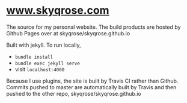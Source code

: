 # www.skyqrose.com

The source for my personal website. The build products are hosted by Github Pages over at skyqrose/skyqrose.github.io

Built with jekyll. To run locally,
* `bundle install`
* `bundle exec jekyll serve`
* visit `localhost:4000`

Because I use plugins, the site is built by Travis CI rather than Github. Commits pushed to master are automatically built by Travis and then pushed to the other repo, skyqrose/skyqrose.github.io
